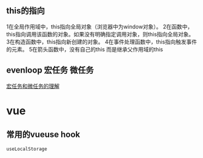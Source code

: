 <!--
 * @Descripttion: 
 * @version: 
 * @Author: zl
 * @Date: 2023-03-09 16:02:50
 * @LastEditors: zl
 * @LastEditTime: 2023-03-21 10:22:12
-->
## this的指向
1在全局作用域中，this指向全局对象（浏览器中为window对象）。
2在函数中，this指向调用该函数的对象。如果没有明确指定调用对象，则this指向全局对象。
3在构造函数中，this指向新创建的对象。
4在事件处理函数中，this指向触发事件的元素。
5在箭头函数中，没有自己的this 而是继承父作用域的this

## evenloop 宏任务 微任务
[宏任务和微任务的理解](https://juejin.cn/post/7103679289245040653)


# vue

## 常用的vueuse hook
`useLocalStorage`